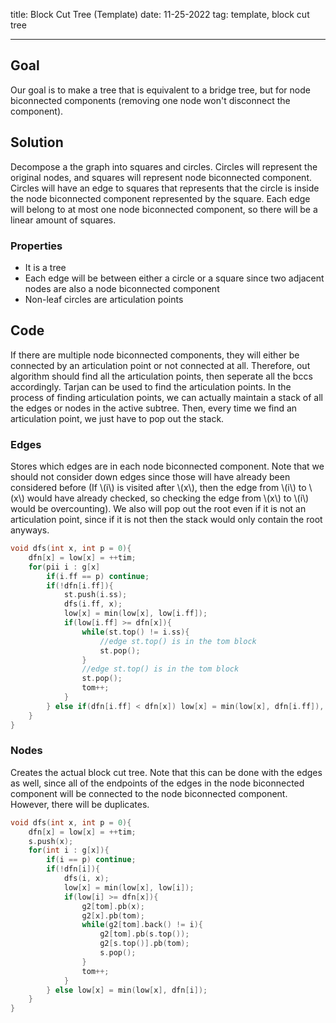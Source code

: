 title: Block Cut Tree (Template)
date: 11-25-2022
tag: template, block cut tree

---

## Goal

Our goal is to make a tree that is equivalent to a bridge tree, but for node biconnected components (removing one node won't disconnect the component). 

## Solution

Decompose a the graph into squares and circles. Circles will represent the original nodes, and squares will represent node biconnected component. Circles will have an edge to squares that represents that the circle is inside the node biconnected component represented by the square. Each edge will belong to at most one node biconnected component, so there will be a linear amount of squares. 

### Properties

- It is a tree
- Each edge will be between either a circle or a square since two adjacent nodes are also a node biconnected component
- Non-leaf circles are articulation points

## Code

If there are multiple node biconnected components, they will either be connected by an articulation point or not connected at all. Therefore, out algorithm should find all the articulation points, then seperate all the bccs accordingly. Tarjan can be used to find the articulation points. In the process of finding articulation points, we can actually maintain a stack of all the edges or nodes in the active subtree. Then, every time we find an articulation point, we just have to pop out the stack.

### Edges

Stores which edges are in each node biconnected component. Note that we should not consider down edges since those will have already been considered before (If \\(i\\) is visited after \\(x\\), then the edge from \\(i\\) to \\(x\\) would have already checked, so checking the edge from \\(x\\) to \\(i\\) would be overcounting). We also will pop out the root even if it is not an articulation point, since if it is not then the stack would only contain the root anyways. 

```c++
void dfs(int x, int p = 0){
	dfn[x] = low[x] = ++tim;
	for(pii i : g[x]
		if(i.ff == p) continue;
		if(!dfn[i.ff]){
			st.push(i.ss);
			dfs(i.ff, x);
			low[x] = min(low[x], low[i.ff]);
			if(low[i.ff] >= dfn[x]){
				while(st.top() != i.ss){
					//edge st.top() is in the tom block
					st.pop();
				}
				//edge st.top() is in the tom block
				st.pop();
				tom++;
			}
		} else if(dfn[i.ff] < dfn[x]) low[x] = min(low[x], dfn[i.ff]), st.push(i.ss);
	}
}
```

### Nodes

Creates the actual block cut tree. Note that this can be done with the edges as well, since all of the endpoints of the edges in the node biconnected component will be connected to the node biconnected component. However, there will be duplicates.

```c++
void dfs(int x, int p = 0){
	dfn[x] = low[x] = ++tim;
	s.push(x);
	for(int i : g[x]){
		if(i == p) continue;
		if(!dfn[i]){
			dfs(i, x);
			low[x] = min(low[x], low[i]);
			if(low[i] >= dfn[x]){
				g2[tom].pb(x); 
				g2[x].pb(tom);
				while(g2[tom].back() != i){
					g2[tom].pb(s.top());
					g2[s.top()].pb(tom);
					s.pop();
				}
				tom++;
			}
		} else low[x] = min(low[x], dfn[i]);
	}
}
```